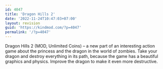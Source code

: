 ```yaml
---
id: 4047
title: 'Dragon Hills 2'
date: '2022-11-24T10:47:03+07:00'
layout: revision
guid: 'https://kindmod.com/?p=4047'
permalink: '/?p=4047'
---
```


Dragon Hills 2 (MOD, Unlimited Coins) – a new part of an interesting action game about the princess and the dragon in the world of zombies. Take your dragon and destroy everything in its path, because the game has a beautiful graphics and physics. Improve the dragon to make it even more destructive.